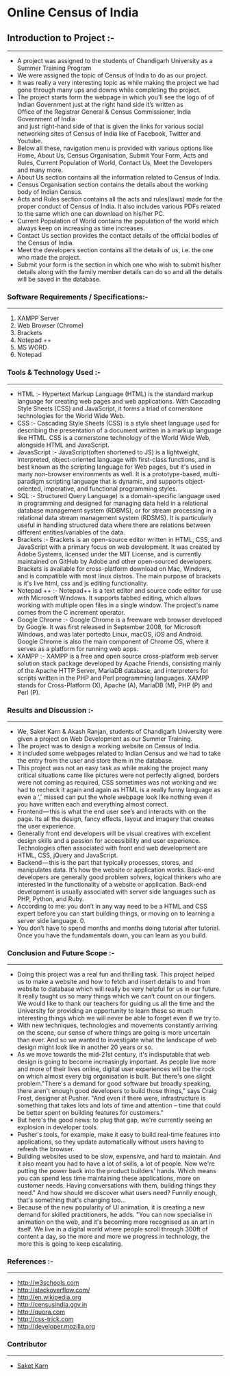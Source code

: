 # Online Census of India
## Introduction to Project :-
___
* A project was assigned to the students of Chandigarh University as a Summer Training Program<br>
* We were assigned the topic of Census of India to do as our project.<br>
*	It was really a very interesting topic as while making the project we had gone through many ups and downs while completing the project.<br>
*	The project starts form the webpage in which you’ll see the logo of of Indian Government just at the right hand side it’s written as <br>
Office of the Registrar General & Census Commissioner, India<br>
Government of India<br>
and just right-hand side of that is given the links for various social networking sites of Census of India like of Facebook, Twitter and Youtube.<br>
*	Below all these, navigation menu is provided with various options like Home, About Us, Census Organisation, Submit Your Form, Acts and Rules, Current Population of World, Contact Us, Meet the Developers and many more.<br>
*	About Us section contains all the information related to Census of India.<br>
*	Census Organisation section contains the details about the working body of Indian Census.<br>
*	Acts and Rules section contains all the acts and rules(laws) made for the proper conduct of Census of India. It also includes various PDFs related to the same which one can download on his/her PC.<br>
*	Current Population of World contains the population of the world which always keep on increasing as time increases.<br>
*	Contact Us section provides the contact details of the official bodies of the Census of India.<br>
*	Meet the developers section contains all the details of us, i.e. the one who made the project.<br>
*	Submit your form is the section in which one who wish to submit his/her details along with the family member details can do so and all the details will be saved in the database.<br>

### Software Requirements / Specifications:-
___
1.	XAMPP Server<br>
2.	Web Browser (Chrome)<br>
3.	Brackets<br>
4.	Notepad ++<br>
5.	MS WORD<br>
6.	Notepad<br>


### Tools & Technology Used :-
___

*	HTML :- Hypertext Markup Language (HTML) is the standard markup language for creating web pages and web applications. With Cascading Style Sheets (CSS) and JavaScript, it forms a triad of cornerstone technologies for the World Wide Web.<br>
*	CSS :- Cascading Style Sheets (CSS) is a style sheet language used for describing the presentation of a document written in a markup language like HTML. CSS is a cornerstone technology of the World Wide Web, alongside HTML and JavaScript.<br>
*	JavasScript :- JavaScript(often shortened to JS) is a lightweight, interpreted, object-oriented language with first-class functions, and is best known as the scripting language for Web pages, but it's used in many non-browser environments as well. It is a prototype-based, multi-paradigm scripting language that is dynamic, and supports object-oriented, imperative, and functional programming styles.<br>
*	SQL :- Structured Query Language) is a domain-specific language used in programming and designed for managing data held in a relational database management system (RDBMS), or for stream processing in a relational data stream management system (RDSMS). It is particularly useful in handling structured data where there are relations between different entities/variables of the data. <br>
*	Brackets :- Brackets is an open-source editor written in HTML, CSS, and JavaScript with a primary focus on web development. It was created by Adobe Systems, licensed under the MIT License, and is currently maintained on GitHub by Adobe and other open-sourced developers. Brackets is available for cross-platform download on Mac, Windows, and is compatible with most linux distros. The main purpose of brackets is it's live html, css and js editing functionality.<br>
*	Notepad ++ :- Notepad++ is a text editor and source code editor for use with Microsoft Windows. It supports tabbed editing, which allows working with multiple open files in a single window. The project's name comes from the C increment operator.<br>
*	Google Chrome :- Google Chrome is a freeware web browser developed by Google. It was first released in September 2008, for Microsoft Windows, and was later portedto Linux, macOS, iOS and Android. Google Chrome is also the main component of Chrome OS, where it serves as a platform for running web apps.<br>
*	XAMPP :- XAMPP is a free and open source cross-platform web server solution stack package developed by Apache Friends, consisting mainly of the Apache HTTP Server, MariaDB database, and interpreters for scripts written in the PHP and Perl programming languages. XAMPP stands for Cross-Platform (X), Apache (A), MariaDB (M), PHP (P) and Perl (P).<br>


### Results and Discussion :-
___

*	We, Saket Karn & Akash Ranjan, students of Chandigarh University were given a project on Web Development as our Summer Training.<br>
*	The project was to design a working website on Census of India.<br>
*	It included some webpages related to Indian Census and we had to take the entry from the user and store them in the database.<br>
*	This project was not an easy task as while making the project many critical situations came like pictures were not perfectly aligned, borders were not coming as required, CSS sometimes was not working and we had to recheck it again and again as HTML is a really funny language as even a ‘,’ missed can put the whole webpage look like nothing even if you have written each and everything almost correct.<br>
*	Frontend — this is what the end user see’s and interacts with on the page. Its all the design, fancy effects, layout and imagery that creates the user experience.<br>
*	Generally front end developers will be visual creatives with excellent design skills and a passion for accessibility and user experience. Technologies often associated with front end web development are HTML, CSS, jQuery and JavaScript.<br>
*	Backend — this is the part that typically processes, stores, and manipulates data. It’s how the website or application works. Back-end developers are generally good problem solvers, logical thinkers who are interested in the functionality of a website or application. Back-end development is usually associated with server side languages such as PHP, Python, and Ruby.<br>
*	According to me: you don’t in any way need to be a HTML and CSS expert before you can start building things, or moving on to learning a server side language. 0.<br>
*	You don’t have to spend months and months doing tutorial after tutorial. Once you have the fundamentals down, you can learn as you build.<br>

### Conclusion and Future Scope :-
___
*	Doing this project was a real fun and thrilling task. This project helped us to make a website and how to fetch and insert details to and from website to database which will really be very helpful for us in our future. It really taught us so many things which we can’t count on our fingers. We would like to thank our teachers for guiding us all the time and the University for providing an opportunity to learn these so much interesting things which we will never be able to forget even if we try to.<br>
*	With new techniques, technologies and movements constantly arriving on the scene, our sense of where things are going is more uncertain than ever. And so we wanted to investigate what the landscape of web design might look like in another 20 years or so.<br>
*	As we move towards the mid-21st century, it's indisputable that web design is going to become increasingly important. As people live more and more of their lives online, digital user experiences will be the rock on which almost every big organisation is built. But there's one slight problem."There's a demand for good software but broadly speaking, there aren't enough good developers to build those things," says Craig Frost, designer at Pusher. "And even if there were, infrastructure is something that takes lots and lots of time and attention – time that could be better spent on building features for customers."<br>
*	But here's the good news: to plug that gap, we're currently seeing an explosion in developer tools.<br>
*	Pusher's tools, for example, make it easy to build real-time features into applications, so they update automatically without users having to refresh the browser.<br>
*	Building websites used to be slow, expensive, and hard to maintain. And it also meant you had to have a lot of skills, a lot of people. Now we're putting the power back into the product builders' hands. Which means you can spend less time maintaining these applications, more on customer needs. Having conversations with them, building things they need." And how should we discover what users need? Funnily enough, that's something that's changing too…<br>
*	Because of the new popularity of UI animation, it is creating a new demand for skilled practitioners, he adds. "You can now specialise in animation on the web, and it's becoming more recognised as an art in itself. We live in a digital world where people scroll through 300ft of content a day, so the more and more we progress in technology, the more this is going to keep escalating.
### References :-
___
*	http://w3schools.com<br>
*	http://stackoverflow.com/<br>
*	http://en.wikipedia.org<br>
*	http://censusindia.gov.in<br>
*	http://quora.com<br>
*	http://css-trick.com<br>
*	http://developer.mozilla.org<br>

### Contributor
___
* [Saket Karn](https://github.com/saketkarn)
